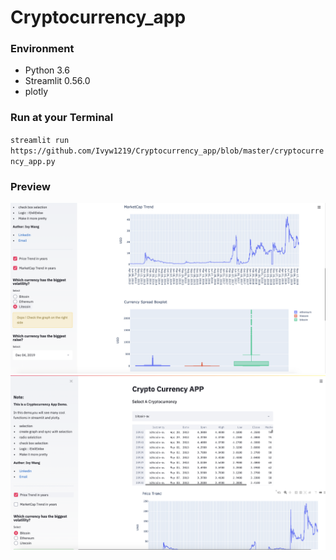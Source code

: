 # Cryptocurrency_app

### Environment
- Python 3.6
- Streamlit 0.56.0
- plotly


### Run at your Terminal
`streamlit run https://github.com/Ivyw1219/Cryptocurrency_app/blob/master/cryptocurrency_app.py`

### Preview
![App Preview](https://github.com/Ivyw1219/Cryptocurrency_app/blob/master/preview2.png)
![App Preivew](https://github.com/Ivyw1219/Cryptocurrency_app/blob/master/preview1.png)
